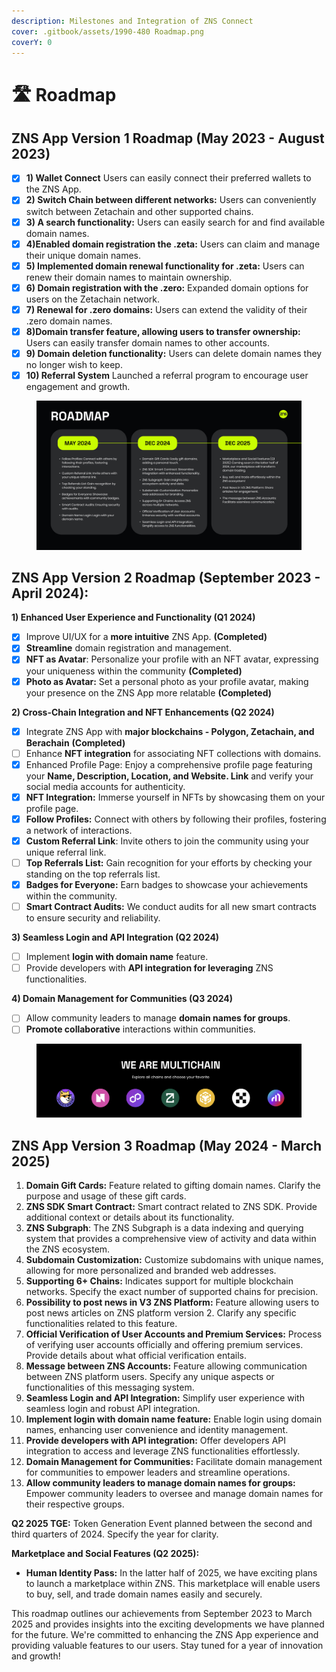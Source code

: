 ```yaml
---
description: Milestones and Integration of ZNS Connect
cover: .gitbook/assets/1990-480 Roadmap.png
coverY: 0
---
```


# 🛣️ Roadmap

## **ZNS App Version 1 Roadmap (May 2023 - August 2023)**

* [x] **1) Wallet Connect**  Users can easily connect their preferred wallets to the ZNS App.
* [x] **2) Switch Chain between different networks:** Users can conveniently switch between Zetachain and other supported chains.
* [x] **3) A search functionality:** Users can easily search for and find available domain names.
* [x] **4)Enabled domain registration the .zeta:** Users can claim and manage their unique domain names.
* [x] **5) Implemented domain renewal functionality for .zeta:** Users can renew their domain names to maintain ownership.
* [x] **6) Domain registration with the .zero:** Expanded domain options for users on the Zetachain network.
* [x] **7) Renewal for .zero domains:** Users can extend the validity of their .zero domain names.
* [x] **8)Domain transfer feature, allowing users to transfer ownership:** Users can easily transfer domain names to other accounts.
* [x] **9) Domain deletion functionality:** Users can delete domain names they no longer wish to keep.
* [x] **10) Referral System** Launched a referral program to encourage user engagement and growth.

<figure><img src=".gitbook/assets/roadmap ZNS.jpg" alt=""><figcaption></figcaption></figure>

## **ZNS App Version 2 Roadmap (September 2023 - April 2024):**

**1) Enhanced User Experience and Functionality (Q1 2024)**

* [x] Improve UI/UX for a **more intuitive** ZNS App. **(Completed)**
* [x] **Streamline** domain registration and management.
* [x] **NFT as Avatar**: Personalize your profile with an NFT avatar, expressing your uniqueness within the community  **(Completed)**
* [x] **Photo as Avatar:** Set a personal photo as your profile avatar, making your presence on the ZNS App more relatable  **(Completed)**

**2) Cross-Chain Integration and NFT Enhancements (Q2 2024)**

* [x] Integrate ZNS App with **major blockchains - Polygon, Zetachain, and Berachain** **(Completed)**
* [ ] Enhance **NFT integration** for associating NFT collections with domains.
* [x] Enhanced Profile Page: Enjoy a comprehensive profile page featuring your **Name, Description, Location, and Website. Link** and verify your social media accounts for authenticity.
* [x] **NFT Integration:** Immerse yourself in NFTs by showcasing them on your profile page.
* [x] **Follow Profiles:** Connect with others by following their profiles, fostering a network of interactions.
* [x] **Custom Referral Link**: Invite others to join the community using your unique referral link.
* [ ] **Top Referrals List:** Gain recognition for your efforts by checking your standing on the top referrals list.
* [x] **Badges for Everyone:** Earn badges to showcase your achievements within the community.
* [ ] **Smart Contract Audits:** We conduct audits for all new smart contracts to ensure security and reliability.

**3) Seamless Login and API Integration (Q2 2024)**

* [ ] Implement **login with domain name** feature.
* [ ] Provide developers with **API integration for leveraging** ZNS functionalities.

**4) Domain Management for Communities (Q3 2024)**

* [ ] Allow community leaders to manage **domain names for groups**.
* [ ] **Promote collaborative** interactions within communities.

<figure><img src=".gitbook/assets/Screenshot 2024-03-14 at 12.42.52.png" alt=""><figcaption></figcaption></figure>

## **ZNS App Version 3 Roadmap (May  2024 - March 2025)**

1. **Domain Gift Cards:** Feature related to gifting domain names. Clarify the purpose and usage of these gift cards.
2. **ZNS SDK Smart Contract:** Smart contract related to ZNS SDK. Provide additional context or details about its functionality.
3. **ZNS Subgraph**: The ZNS Subgraph is a data indexing and querying system that provides a comprehensive view of activity and data within the ZNS ecosystem.
4. **Subdomain Customization:** Customize subdomains with unique names, allowing for more personalized and branded web addresses.
5. **Supporting 6+ Chains:** Indicates support for multiple blockchain networks. Specify the exact number of supported chains for precision.
6. **Possibility to post news in V3 ZNS Platform:** Feature allowing users to post news articles on ZNS platform version 2. Clarify any specific functionalities related to this feature.
7. **Official Verification of User Accounts and Premium Services:** Process of verifying user accounts officially and offering premium services. Provide details about what official verification entails.
8. **Message between ZNS Accounts:** Feature allowing communication between ZNS platform users. Specify any unique aspects or functionalities of this messaging system.
9. **Seamless Login and API Integration:** Simplify user experience with seamless login and robust API integration.
10. **Implement login with domain name feature:** Enable login using domain names, enhancing user convenience and identity management.
11. **Provide developers with API integration:** Offer developers API integration to access and leverage ZNS functionalities effortlessly.
12. **Domain Management for Communities:** Facilitate domain management for communities to empower leaders and streamline operations.
13. **Allow community leaders to manage domain names for groups:** Empower community leaders to oversee and manage domain names for their respective groups.



**Q2 2025 TGE:** Token Generation Event planned between the second and third quarters of 2024. Specify the year for clarity.



**Marketplace and Social Features (Q2 2025):**

* **Human Identity Pass:** In the latter half of 2025, we have exciting plans to launch a marketplace within ZNS. This marketplace will enable users to buy, sell, and trade domain names easily and securely.

This roadmap outlines our achievements from September 2023 to March 2025 and provides insights into the exciting developments we have planned for the future. We're committed to enhancing the ZNS App experience and providing valuable features to our users. Stay tuned for a year of innovation and growth!
